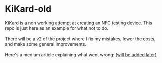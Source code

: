 # KiKard-old
KiKard is a non working attempt at creating an NFC testing device. This repo is just here as an example for what not to do.<br>
<br>
There will be a v2 of the project where I fix my mistakes, lower the costs, and make some general improvements.<br>
<br>
Here's a medium article explaining what went wrong: [(will be added later)]() 
